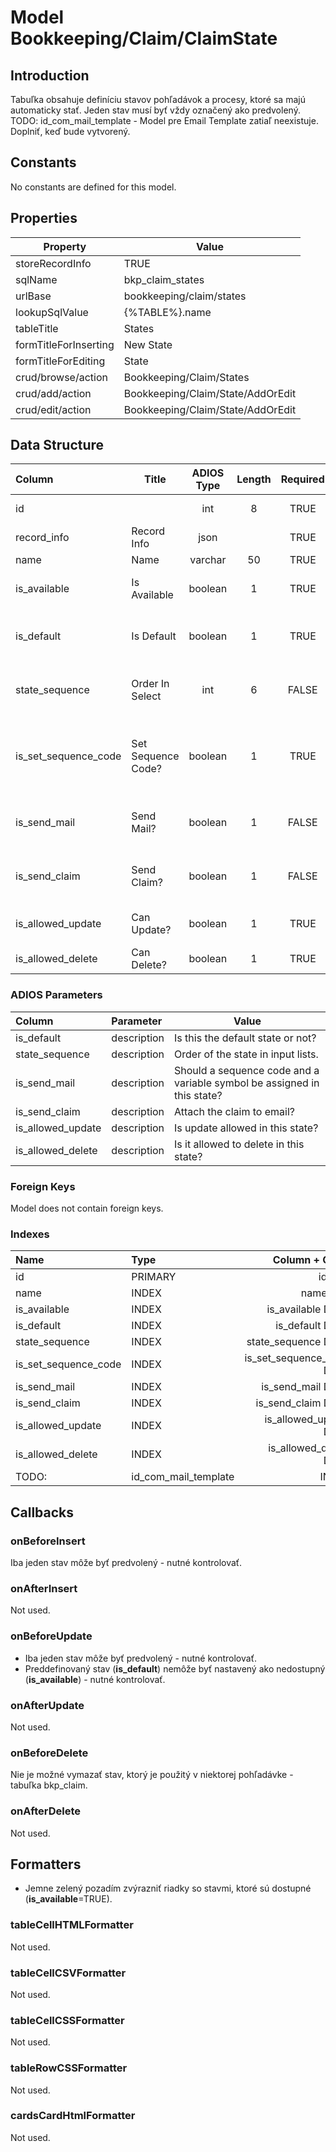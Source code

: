 # Model Bookkeeping/Claim/ClaimState

## Introduction

Tabuľka obsahuje definíciu stavov pohľadávok a procesy, ktoré sa majú automaticky stať.
Jeden stav musí byť vždy označený ako predvolený.
TODO: id_com_mail_template - Model pre Email Template zatiaľ neexistuje. Doplniť, keď bude vytvorený.

## Constants

No constants are defined for this model.

## Properties

| Property              | Value                             |
| --------------------- | --------------------------------- |
| storeRecordInfo       | TRUE                              |
| sqlName               | bkp_claim_states                  |
| urlBase               | bookkeeping/claim/states          |
| lookupSqlValue        | {%TABLE%}.name                    |
| tableTitle            | States                            |
| formTitleForInserting | New State                         |
| formTitleForEditing   | State                             |
| crud/browse/action    | Bookkeeping/Claim/States          |
| crud/add/action       | Bookkeeping/Claim/State/AddOrEdit |
| crud/edit/action      | Bookkeeping/Claim/State/AddOrEdit |

## Data Structure

| Column               | Title              | ADIOS Type | Length | Required | Notes                                                     |
| :------------------- | ------------------ | :--------: | :----: | :------: | :-------------------------------------------------------- |
| id                   |                    |    int     |   8    |   TRUE   | Unique record ID                                      |
| record_info          | Record Info        |    json    |        |   TRUE   |                                                           |
| name                 | Name               |  varchar   |   50   |   TRUE   | Názov stavu                                               |
| is_available         | Is Available       |  boolean   |   1    |   TRUE   | Je možné tento stav použiť?                               |
| is_default           | Is Default         |  boolean   |   1    |   TRUE   | Je to predvolený stav pohľadávky                          |
| state_sequence       | Order In Select    |    int     |   6    |  FALSE   | Poradové číslo stavu v select boxoch                      |
| is_set_sequence_code | Set Sequence Code? |  boolean   |   1    |   TRUE   | Má sa v danom stave priradiť sekvenčný kód alebo ešte nie |
| is_send_mail         | Send Mail?         |  boolean   |   1    |  FALSE   | Má sa poslať mail o zmene stavu?                          |
| is_send_claim        | Send Claim?        |  boolean   |   1    |  FALSE   | Má sa k mailu pripojiť pohľadávka?                        |
| is_allowed_update    | Can Update?        |  boolean   |   1    |   TRUE   | Môže sa meniť obsah?                                      |
| is_allowed_delete    | Can Delete?        |  boolean   |   1    |   TRUE   | Môže sa zmazať?                                           |

### ADIOS Parameters

| Column                      | Parameter   | Value                                                                   |
| :-------------------------- | :---------- | ----------------------------------------------------------------------- |
| is_default                  | description | Is this the default state or not?                                       |
| state_sequence              | description | Order of the state in input lists.                                      |
| is_send_mail                | description | Should a sequence code and a variable symbol be assigned in this state? |
| is_send_claim               | description | Attach the claim to email?                                              |
| is_allowed_update           | description | Is update allowed in this state?                                        |
| is_allowed_delete           | description | Is it allowed to delete in this state?                                  |

### Foreign Keys

Model does not contain foreign keys.

### Indexes

| Name                        | Type    |                   Column + Order |
| :-------------------------- | :------ | -------------------------------: |
| id                          | PRIMARY |                           id ASC |
| name                        | INDEX   |                         name ASC |
| is_available                | INDEX   |                is_available DESC |
| is_default                  | INDEX   |                  is_default DESC |
| state_sequence              | INDEX   |              state_sequence DESC |
| is_set_sequence_code        | INDEX   |        is_set_sequence_code DESC |
| is_send_mail                | INDEX   |                is_send_mail DESC |
| is_send_claim               | INDEX   |               is_send_claim DESC |
| is_allowed_update           | INDEX   |           is_allowed_update DESC |
| is_allowed_delete           | INDEX   |           is_allowed_delete DESC |
TODO: | id_com_mail_template        | INDEX   |        id_com_mail_template DESC |
## Callbacks

### onBeforeInsert

Iba jeden stav môže byť predvolený - nutné kontrolovať.

### onAfterInsert

Not used.

### onBeforeUpdate

* Iba jeden stav môže byť predvolený - nutné kontrolovať.
* Preddefinovaný stav (**is_default**) nemôže byť nastavený ako nedostupný (**is_available**) - nutné kontrolovať.

### onAfterUpdate

Not used.

### onBeforeDelete

Nie je možné vymazať stav, ktorý je použitý v niektorej pohľadávke - tabuľka bkp_claim.


### onAfterDelete

Not used.

## Formatters

* Jemne zelený pozadím zvýrazniť riadky so stavmi, ktoré sú dostupné (**is_available**=TRUE). 

### tableCellHTMLFormatter

Not used.

### tableCellCSVFormatter

Not used.

### tableCellCSSFormatter

Not used.

### tableRowCSSFormatter

Not used.

### cardsCardHtmlFormatter

Not used.
